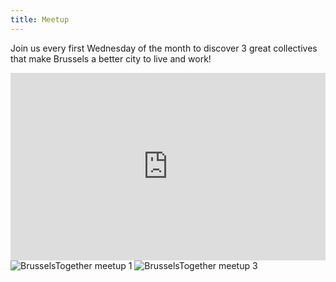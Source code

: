 ```yaml
---
title: Meetup
---
```


Join us every first Wednesday of the month to discover 3 great collectives that make Brussels a better city to live and work!

<iframe src="https://opencollective.com/brusselstogether/events/iframe" width="100%" height="300" frameborder="0"></iframe

![BrusselsTogether meetup 1](https://cl.ly/333Y1m421c2j/BrusselsTogether-meetup1.jpg)
![BrusselsTogether meetup 3](https://cl.ly/280B2l3U3M2e/BrusselsTogether-meetup3.jpg)